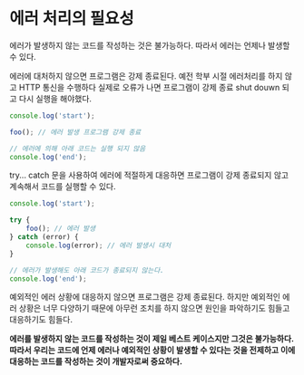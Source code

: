 # 에러 처리의 필요성

에러가 발생하지 않는 코드를 작성하는 것은 불가능하다. 따라서 에러는 언제나 발생할 수 있다.

에러에 대처하지 않으면 프로그램은 강제 종료된다. 예전 학부 시절 에러처리를 하지 않고 HTTP 통신을 수행하다 실제로 오류가 나면 프로그램이 강제 종료 shut douwn 되고 다시 실행을 해야했다.

```javascript
console.log('start');

foo(); // 에러 발생 프로그램 강제 종료

// 에러에 의해 아래 코드는 실행 되지 않음
console.log('end');
```

try... catch 문을 사용하여 에러에 적절하게 대응하면 프로그램이 강제 종료되지 않고 계속해서 코드를 실행할 수 있다.

```javascript
console.log('start');

try {
    foo(); // 에러 발생
} catch (error) {
    console.log(error); // 에러 발생시 대처
}

// 에러가 발생해도 아래 코드가 종료되지 않는다.
console.log('end');
```

예외적인 에러 상황에 대응하지 않으면 프로그램은 강제 종료된다. 하지만 예외적인 에러 상황은 너무 다양하기 때문에 아무런 조치를 하지 않으면 원인을 파악하기도 힘들고 대응하기도 힘들다.

**에러를 발생하지 않는 코드를 작성하는 것이 제일 베스트 케이스지만 그것은 불가능하다. 따라서 우리는 코드에 언제 에러나 예외적인 상황이 발생할 수 있다는 것을 전제하고 이에 대응하는 코드를 작성하는 것이 개발자로써 중요하다.**
